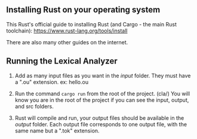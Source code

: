 ## Installing Rust on your operating system

This Rust's official guide to installing Rust (and Cargo - the main Rust toolchain):
https://www.rust-lang.org/tools/install

There are also many other guides on the internet.

## Running the Lexical Analyzer

1) Add as many input files as you want in the *input* folder.
They must have a ".ou" extension. ex:  hello.ou 

2) Run the command `cargo run` from the root of the project. (cla/)
You will know you are in the root of the project if you can see the input, output, and src
folders.

3) Rust will compile and run, your output files should be available in the *output* folder.
Each output file corresponds to one output file, with the same name but a ".tok" extension.

